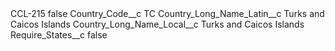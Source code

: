 <?xml version="1.0" encoding="UTF-8"?>
<CustomMetadata xmlns="http://soap.sforce.com/2006/04/metadata" xmlns:xsi="http://www.w3.org/2001/XMLSchema-instance" xmlns:xsd="http://www.w3.org/2001/XMLSchema">
    <label>CCL-215</label>
    <protected>false</protected>
    <values>
        <field>Country_Code__c</field>
        <value xsi:type="xsd:string">TC</value>
    </values>
    <values>
        <field>Country_Long_Name_Latin__c</field>
        <value xsi:type="xsd:string">Turks and Caicos Islands</value>
    </values>
    <values>
        <field>Country_Long_Name_Local__c</field>
        <value xsi:type="xsd:string">Turks and Caicos Islands</value>
    </values>
    <values>
        <field>Require_States__c</field>
        <value xsi:type="xsd:boolean">false</value>
    </values>
</CustomMetadata>
